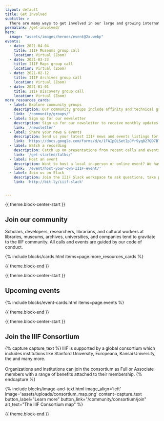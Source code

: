 ```yaml
---
layout: default
title: Get Involved
subtitle: >
  There are many ways to get involved in our large and growing international community. Find the way that works for you!
permalink: /get-involved/
hero:
  image: "assets/images/heroes/event@2x.webp"
events:
  - date: 2021-04-04
    title: IIIF Museums group call
    location: Virtual (Zoom)
  - date: 2021-03-23
    title: IIIF Maps group call
    location: Virtual (Zoom)
  - date: 2021-02-12
    title: IIIF Archives group call
    location: Virtual (Zoom)
  - date: 2021-01-01
    title: IIIF Discovery group call
    location: Virtual (Zoom)
more_resources_cards:
  - label: Explore community groups
    description: Our community groups include affinity and technical groups and meet regularly to discuss ways of using IIIF.
    link: '/community/groups/'
  - label: Sign up for our newsletter
    description: Sign up for our newsletter to receive monthly updates about the framework, community, training and events, and new projects.
    link: '/newsletter'
  - label: Share your news & events
    description: Send us your latest IIIF news and events listings for inclusion in our monthly newsletter.
    link: 'https://docs.google.com/forms/d/e/1FAIpQLSetIpJYr9yq827QD7Bl0J31q4E2w0_O-8bUjoqX4XYKm7eU8A/viewform'
  - label: Watch a recording
    description: Catch up on presentations from recent calls and events.
    link: '/get-started/talks/'
  - label: Host an event
    description: Want to host a local in-person or online event? We have a guide for that.
    link: '/event/host-your-own-IIIF-event/'
  - label: Join us on Slack
    description: Join the IIIF Slack workspace to ask questions, take part in discussions, network, and more.
    link: 'http://bit.ly/iiif-slack'


---
```

{{ theme.block-center-start }}
## Join our community

Scholars, developers, researchers, librarians, and cultural workers at libraries, museums, archives, universities, and companies tend to gravitate to the IIIF community. All calls and events are guided by our code of conduct.

{% include blocks/cards.html items=page.more_resources_cards %}

{{ theme.block-end }}




{{ theme.block-center-start }}

## Upcoming events

{% include blocks/event-cards.html items=page.events %}


{{ theme.block-end }}



{{ theme.block-center-start }}

## Join the IIIF Consortium

{% capture capture_text %}
IIIF is supported by a global consortium which includes institutions like Stanford University, Europeana, Kansai University, the and many more.
<br><br>
Organizations and institutions can join the consortium as Full or Associate members with a range of benefits attached to their membership.
{% endcapture %}

{% include blocks/image-and-text.html image_align='left' image='assets/uploads/consortium_map.png' content=capture_text button_label="Learn more" button_link="/community/consortium/join" alt_text="The IIIF Consortium map" %}

{{ theme.block-end }}
